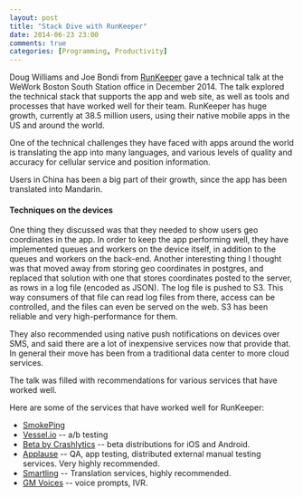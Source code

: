 ```yaml
---
layout: post
title: "Stack Dive with RunKeeper"
date: 2014-06-23 23:00
comments: true
categories: [Programming, Productivity]
---
```


Doug Williams and Joe Bondi from [RunKeeper](http://runkeeper.com/) gave a technical talk at the WeWork Boston South Station office in December 2014. The talk explored the technical stack that supports the app and web site, as well as tools and processes that have worked well for their team. RunKeeper has huge growth, currently at 38.5 million users, using their native mobile apps in the US and around the world.

One of the technical challenges they have faced with apps around the world is translating the app into many languages, and various levels of quality and accuracy for cellular service and position information.

Users in China has been a big part of their growth, since the app has been translated into Mandarin.

#### Techniques on the devices

One thing they discussed was that they needed to show users geo coordinates in the app. In order to keep the app performing well, they have implemented queues and workers on the device itself, in addition to the queues and workers on the back-end. Another interesting thing I thought was that moved away from storing geo coordinates in postgres, and replaced that solution with one that stores coordinates posted to the server, as rows in a log file (encoded as JSON). The log file is pushed to S3. This way consumers of that file can read log files from there, access can be controlled, and the files can even be served on the web. S3 has been reliable and very high-performance for them.

They also recommended using native push notifications on devices over SMS, and said there are a lot of inexpensive services now that provide that. In general their move has been from a traditional data center to more cloud services.

The talk was filled with recommendations for various services that have worked well.

Here are some of the services that have worked well for RunKeeper:

   * [SmokePing](http://oss.oetiker.ch/smokeping/)
   * [Vessel.io](https://www.vessel.io/) -- a/b testing
   * [Beta by Crashlytics](http://try.crashlytics.com/beta/) -- beta distributions for iOS and Android.
   * [Applause](http://www.applause.com/) -- QA, app testing, distributed external manual testing services. Very highly recommended.
   * [Smartling](http://www.smartling.com/) -- Translation services, highly recommended.
   * [GM Voices](http://www.gmvoices.com/) -- voice prompts, IVR.
